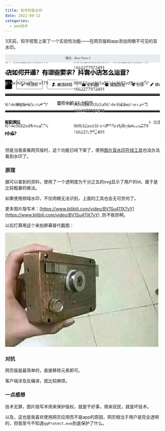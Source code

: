 ```yaml
---
title: 知乎的盲水印
date: 2022-09-11
categories:
  - web技术
---
```


3天前，知乎短暂上架了一个实验性功能——在网页版和app添加肉眼不可见的盲水印。

![](images/FbzA4NyaIAEXRZQ-1024x576.png)

但是当我查看网页版时，这个功能已经下架了，使用[图片盲水印在线工具](https://stegonline.iculture.cc)也没办法看到水印了。

### 原理

据可以查到的资料，使用了一个透明度为千分之五的svg显示了用户的id，属于是比较粗暴的做法。

如果使用频域水印，不仅肉眼无法识别，上面的工具也会无可奈何了。

更多图片隐写术：[https://www.bilibili.com/video/BV1Su411X7vY](https://www.bilibili.com/video/BV1Su411X7vY) ,防不胜防啊。

以后打算用这个来拍屏幕替代截图：

![](images/64ee8c4036c29fe3.png)

### 对抗

网页版是最简单的，直接移除元素即可。

客户端涉及反编译，就比较麻烦。

### 一点感想

技术无罪，图片隐写术用来保护版权，就是干好事，用来驭民，就是坏技术。

以及，这也是我喜欢使用网页应用而不是app的原因，网页相当于用户是完全透明的，但我至今不知道`qqProtect.exe`到底保护了什么。
